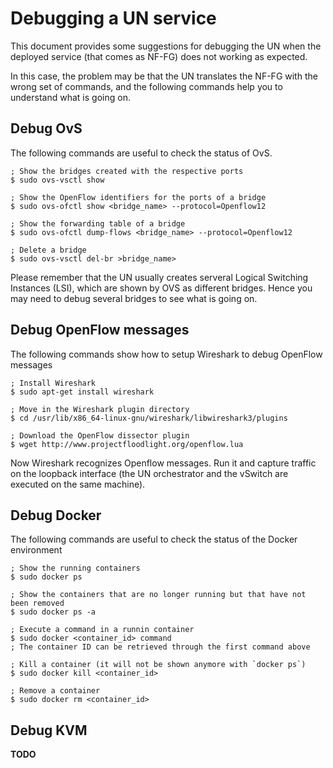 # Debugging a UN service

This document provides some suggestions for debugging the UN when the 
deployed service (that comes as NF-FG) does not working as expected.

In this case, the problem may be that the UN translates the NF-FG with
the wrong set of commands, and the following commands help you to
understand what is going on.


## Debug OvS

The following commands are useful to check the status of OvS.

    ; Show the bridges created with the respective ports
    $ sudo ovs-vsctl show

    ; Show the OpenFlow identifiers for the ports of a bridge
    $ sudo ovs-ofctl show <bridge_name> --protocol=Openflow12

    ; Show the forwarding table of a bridge
    $ sudo ovs-ofctl dump-flows <bridge_name> --protocol=Openflow12

    ; Delete a bridge
    $ sudo ovs-vsctl del-br >bridge_name>

Please remember that the UN usually creates serveral Logical 
Switching Instances (LSI), which are shown by OVS as different
bridges. Hence you may need to debug several bridges to see what
is going on.


## Debug OpenFlow messages

The following commands show how to setup Wireshark to debug OpenFlow messages

	; Install Wireshark
	$ sudo apt-get install wireshark

	; Move in the Wireshark plugin directory
	$ cd /usr/lib/x86_64-linux-gnu/wireshark/libwireshark3/plugins

	; Download the OpenFlow dissector plugin
	$ wget http://www.projectfloodlight.org/openflow.lua

Now Wireshark recognizes Openflow messages.
Run it and capture traffic on the loopback interface (the UN orchestrator and the vSwitch are executed on the same machine).


## Debug Docker

The following commands are useful to check the status of the Docker environment

    ; Show the running containers
    $ sudo docker ps

    ; Show the containers that are no longer running but that have not been removed
    $ sudo docker ps -a

    ; Execute a command in a runnin container
    $ sudo docker <container_id> command
    ; The container ID can be retrieved through the first command above

    ; Kill a container (it will not be shown anymore with `docker ps`)
    $ sudo docker kill <container_id>

    ; Remove a container
    $ sudo docker rm <container_id>


## Debug KVM

**TODO**
